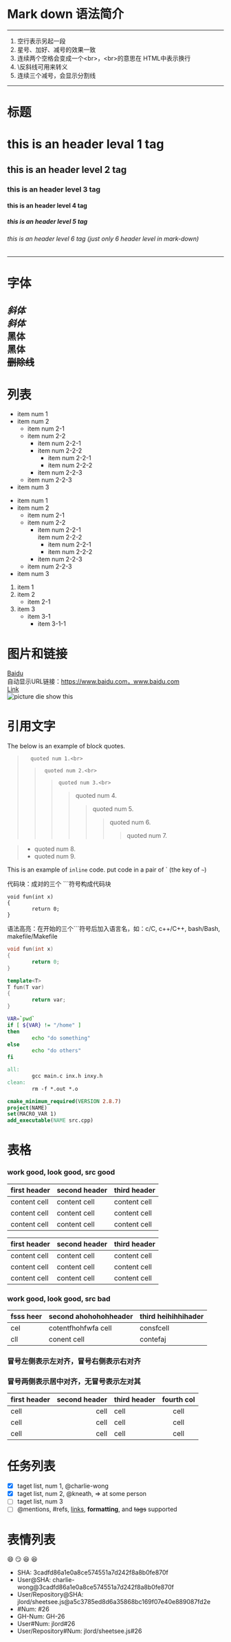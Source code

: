#       Mark down 语法简介
---
1. 空行表示另起一段<br>
2. 星号、加好、减号的效果一致<br>
3. 连续两个空格会变成一个\<br>，\<br>的意思在 HTML中表示换行<br>
4. \反斜线可用来转义<br>
5. 连续三个减号，会显示分割线<br>

---
#       标题
#       this is an header leval 1 tag<br>
##      this is an header level 2 tag<br>
###     this is an header level 3 tag<br>
####    this is an header level 4 tag<br>
#####   this is an header level 5 tag<br>
######  this is an header level 6 tag (just only 6 header level in mark-down)<br>
---
#       字体<br>
*斜体*<br>
_斜体_<br>
**黑体**<br>
__黑体__<br>
~~删除线~~
---
#       列表
* item num 1<br>
* item num 2<br>
  * item num 2-1<br>
  * item num 2-2<br>
    * item num 2-2-1<br>
    * item num 2-2-2<br>
      * item num 2-2-1<br>
      * item num 2-2-2<br>
    * item num 2-2-3<br>
  * item num 2-2-3<br>
* item num 3<br>

- item num 1<br>
- item num 2<br>
  - item num 2-1<br>
  - item num 2-2<br>
    - item num 2-2-1<br>
     item num 2-2-2<br>
      - item num 2-2-1<br>
      - item num 2-2-2<br>
    - item num 2-2-3<br>
  - item num 2-2-3<br>
- item num 3<br>

1. item 1<br>
2. item 2<br>
   * item 2-1<br>
3. item 3<br>
   * item 3-1<br>
     * item 3-1-1<br>

#       图片和链接<br>
[Baidu](www.baidu.com)<br>
自动显示URL链接：https://www.baidu.com，www.baidu.com<br>
[Link](github.com)<br>
![picture die show this](http://7xp01z.com1.z0.glb.clouddn.com/books.png "mouse on shou this")<br>

#       引用文字<br>
The below is an example of block quotes.<br>
>       quoted num 1.<br>
>>      quoted num 2.<br>
>>>     quoted num 3.<br>
>>>>    quoted num 4.<br>
>>>>>   quoted num 5.<br>
>>>>>>  quoted num 6.<br>
>>>>>>> quoted num 7.<br>

>   - quoted num 8.<br>
>  - quoted num 9.<br>

This is an example of `inline` code. put code in a pair of \` (the key of `~`)<br>

代码块：成对的三个 ```符号构成代码块<br>
```
void fun(int x)
{
        return 0;
}
```

语法高亮：在开始的三个```符号后加入语言名，如：c/C, c++/C++, bash/Bash, makefile/Makefile<br>
```C
void fun(int x)
{
        return 0;
}
```

```c++
template<T>
T fun(T var)
{
        return var;
}
```

```bash
VAR=`pwd`
if [ ${VAR} != "/home" ]
then
        echo "do something"
else
        echo "do others"
fi
```

```makefile
all:
        gcc main.c inx.h inxy.h
clean:
        rm -f *.out *.o
```

```cmake
cmake_minimum_required(VERSION 2.8.7)
project(NAME)
set(MACRO_VAR 1)
add_executable(NAME src.cpp)
```

#       表格<br>
### work good, look good, src good
first header | second header | third header
-------------|---------------|-------------
content cell | content cell  | content cell
content cell | content cell  | content cell
content cell | content cell  | content cell

| first header | second header | third header |
| -------------|---------------|------------- |
| content cell | content cell  | content cell |
| content cell | content cell  | content cell |
| content cell | content cell  | content cell |

### work good, look good, src bad
fsss heer | second ahohohohheader | third heihihhihader 
-------------|---------------|------------- 
 cel | cotentfhohfwfa cell  | consfcell 
cll | conent cell  | contefaj

### 冒号左侧表示左对齐，冒号右侧表示右对齐
### 冒号两侧表示居中对齐，无冒号表示左对其
| first header | second header | third header | fourth col |
|:------------ |--------------:|------------- |:----------:|
| cell | cell  | cell | cell |
| cell | cell  | cell | cell |
| cell | cell  | cell | cell|

#       任务列表<br>
- [x] taget list, num 1, @charlie-wong<br>
- [x] taget list, num 2, @kneath, => at some person<br>
- [ ] taget list, num 3<br>
- [ ] @mentions, #refs, [links](), **formatting**, and <del>tags</del> supported

#       表情列表<br>
:smile:         :smirk:
:laughing:      :satisfied:

* SHA: 3cadfd86a1e0a8ce574551a7d242f8a8b0fe870f
* User@SHA: charlie-wong@3cadfd86a1e0a8ce574551a7d242f8a8b0fe870f
* User/Repository@SHA: jlord/sheetsee.js@a5c3785ed8d6a35868bc169f07e40e889087fd2e
* #Num: #26
* GH-Num: GH-26
* User#Num: jlord#26
* User/Repository#Num: jlord/sheetsee.js#26

